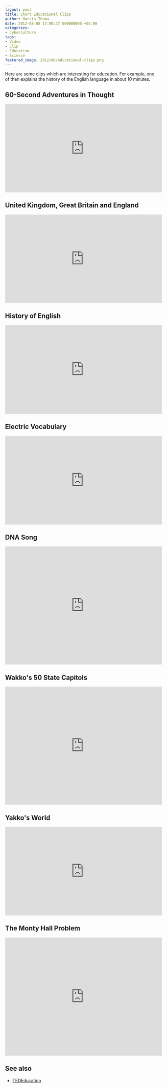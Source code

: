```yaml
---
layout: post
title: Short Educational Clips
author: Martin Thoma
date: 2012-08-08 17:00:37.000000000 +02:00
categories:
- Cyberculture
tags:
- Video
- Clip
- Education
- Science
featured_image: 2012/08/educational-clips.png
---
```

Here are some clips which are interesting for education. For example, one of then explains the history of the English language in about 10 minutes.

<h2>60-Second Adventures in Thought</h2>
<iframe width="512" height="288" src="http://www.youtube.com/embed/5zVaFjSxAZs" frameborder="0" allowfullscreen></iframe>

<h2>United Kingdom, Great Britain and England</h2>
<iframe width="512" height="288" src="http://www.youtube.com/embed/rNu8XDBSn10" frameborder="0" allowfullscreen></iframe>

<h2>History of English</h2>
<iframe width="512" height="288" src="http://www.youtube.com/embed/H3r9bOkYW9s" frameborder="0" allowfullscreen></iframe>

<h2>Electric Vocabulary</h2>
<iframe width="512" height="288" src="http://www.youtube.com/embed/MBRTR2dlwvA" frameborder="0" allowfullscreen></iframe>

<h2>DNA Song</h2>
<iframe width="512" height="384" src="http://www.youtube.com/embed/FUA6_Ucw3i4" frameborder="0" allowfullscreen></iframe>

<h2>Wakko's 50 State Capitols</h2>
<iframe width="512" height="384" src="http://www.youtube.com/embed/MSvJ9SN8THE" frameborder="0" allowfullscreen></iframe>

<h2>Yakko's World</h2>
<iframe width="512" height="288" src="http://www.youtube.com/embed/x88Z5txBc7w" frameborder="0" allowfullscreen></iframe>

<h2>The Monty Hall Problem</h2>
<iframe width="512" height="384" src="http://www.youtube.com/embed/mhlc7peGlGg" frameborder="0" allowfullscreen></iframe>

<h2>See also</h2>
<ul>
  <li><a href="http://www.youtube.com/user/TEDEducation/videos">TEDEducation</a></li>
</ul>
